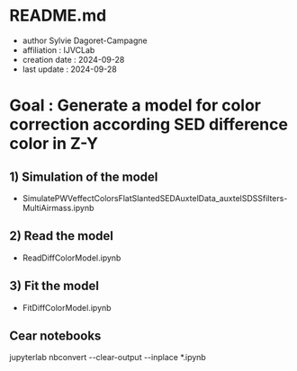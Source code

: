 # README.md

- author Sylvie Dagoret-Campagne
- affiliation : IJVCLab
- creation date : 2024-09-28
- last update : 2024-09-28


# Goal : Generate a model for color correction according SED difference color in Z-Y




## 1) Simulation of the model

- SimulatePWVeffectColorsFlatSlantedSEDAuxtelData_auxtelSDSSfilters-MultiAirmass.ipynb

## 2) Read the model

- ReadDiffColorModel.ipynb

## 3) Fit the model 

- FitDiffColorModel.ipynb


## Cear notebooks

   jupyterlab nbconvert --clear-output --inplace *.ipynb